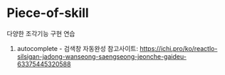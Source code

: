 # Piece-of-skill
다양한 조각기능 구현 연습

1. autocomplete - 검색창 자동완성
   참고사이트: https://ichi.pro/ko/reactlo-silsigan-jadong-wanseong-saengseong-jeonche-gaideu-63375445320588
